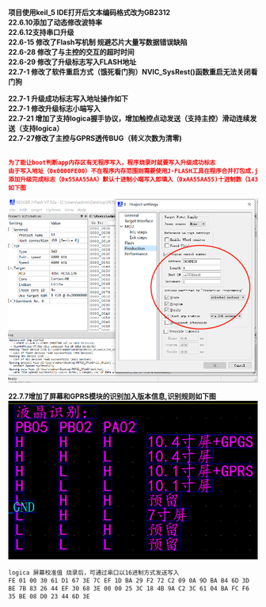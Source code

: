 **项目使用keil_5 IDE打开后文本编码格式改为GB2312**  
**22.6.10添加了动态修改波特率**  
**22.6.12支持串口升级**  
**22.6-15 修改了Flash写机制 规避芯片大量写数据错误缺陷**  
**22.6-28 修改了与主控的交互的超时时间**  
**22.6-29 修改了升级标志写入FLASH地址**  
**22.7-1 修改了软件重启方式（饿死看门狗）NVIC_SysRest()函数重启无法关闭看门狗**  

**22.7-1 升级成功标志写入地址操作如下**  
**22.7-1 修改升级标志小端写入**    
**22.7-21 增加了支持logica握手协议，增加触控点动发送（支持主控）滑动连续发送（支持logica）**  
**22.7-27修改了主控与GPRS透传BUG（转义次数为清零)**  
  
```JSON

为了能让boot判断app内存区有无程序写入，程序烧录时就要写入升级成功标志
由于写入地址（0x0000FE00）不在程序内存范围则需要使用J-FLASH工具在程序合并打包成.jflash时
添加升级完成标志（0x55AA55AA）默认十进制小端写入即填入（0xAA55AA55)十进制数（1437226410)
如下图
```
![JFLASH配置](picture_md/1656659891136.png)  

**22.7.7增加了屏幕和GPRS模块的识别加入版本信息,识别规则如下图**    　
![识别规则](picture_md/2022007007118656612.png)

```
logica 屏幕校准值 烧录后，可通过串口以16进制方式发送写入
FE 01 00 30 61 D1 67 3E 7C EF 1D BA 29 F2 72 C2 09 0A 9D BA B4 6D 3D BE 7B 83 26 44 EF 30 68 3E 00 00 25 3C 18 4B 9A C2 3C 61 04 BA FC F6 35 BE 08 D0 23 44 6D 3E 
```